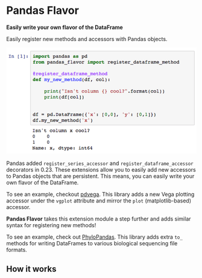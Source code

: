 # Pandas Flavor
**Easily write your own flavor of the DataFrame**

Easily register new methods and accessors with Pandas objects.

![](docs/_images/example.png)

Pandas added `register_series_accessor` and `register_dataframe_accessor` decorators
in 0.23. These extensions allow you to easily add new accessors to Pandas objects that
are persistent. This means, you can easily write your own flavor of the DataFrame.

To see an example, checkout [pdvega](). This library adds a new Vega plotting accessor
under the `vgplot` attribute and mirror the `plot` (matplotlib-based) accessor.

**Pandas Flavor** takes this extension module a step further and adds similar syntax
for registering new methods!

To see an example, check out [PhyloPandas](https://github.com/Zsailer/phylopandas).
This library adds extra `to_` methods for writing DataFrames to various biological
sequencing file formats.

## How it works
